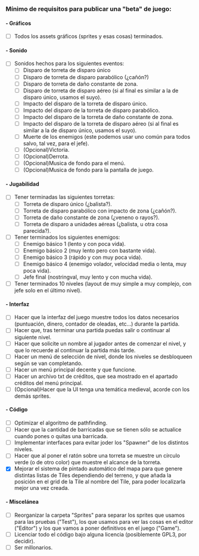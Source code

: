 ### Mínimo de requisitos para publicar una "beta" de juego:
#### - Gráficos
- [ ] Todos los assets gráficos (sprites y esas cosas) terminados.

#### - Sonido
- [ ] Sonidos hechos para los siguientes eventos:
    - [ ] Disparo de torreta de disparo único
    - [ ] Disparo de torreta de disparo parabólico (¿cañón?)
    - [ ] Disparo de torreta de daño constante de zona.
    - [ ] Disparo de torreta de disparo aéreo (si al final es similar a la de disparo único, usamos el suyo).
    - [ ] Impacto del disparo de la torreta de disparo único.
    - [ ] Impacto del disparo de la torreta de disparo parabólico.
    - [ ] Impacto del disparo de la torreta de daño constante de zona.
    - [ ] Impacto del disparo de la torreta de disparo aéreo (si al final es similar a la de disparo único, usamos el suyo).
    - [ ] Muerte de los enemigos (este podemos usar uno común para todos salvo, tal vez, para el jefe).
    - [ ] \(Opcional)Victoria.
    - [ ] \(Opcional)Derrota.
    - [ ] \(Opcional)Musica de fondo para el menú.
    - [ ] \(Opcional)Musica de fondo para la pantalla de juego.

#### - Jugabilidad
- [ ] Tener terminadas las siguientes torretas:
    - [ ] Torreta de disparo único (¿balista?).
    - [ ] Torreta de disparo parabólico con impacto de zona (¿cañón?).
    - [ ] Torreta de daño constante de zona (¿veneno o rayos?).
    - [ ] Torreta de disparo a unidades aéreas (¿balista, u otra cosa parecida?).
- [ ] Tener terminados los siguientes enemigos:
    - [ ] Enemigo básico 1 (lento y con poca vida).
    - [ ] Enemigo básico 2 (muy lento pero con bastante vida).
    - [ ] Enemigo básico 3 (rápido y con muy poca vida).
    - [ ] Enemigo básico 4 (enemigo volador, velocidad media o lenta, muy poca vida).
    - [ ] Jefe final (nostringval, muy lento y con mucha vida).
- [ ] Tener terminados 10 niveles (layout de muy simple a muy complejo, con jefe solo en el último nivel).

#### - Interfaz
- [ ] Hacer que la interfaz del juego muestre todos los datos necesarios (puntuación, dinero, contador de oleadas, etc...) durante la partida.
- [ ] Hacer que, tras terminar una partida puedas salir o continuar al siguiente nivel.
- [ ] Hacer que solicite un nombre al jugador antes de comenzar el nivel, y que lo recuerde al continuar la partida más tarde.
- [ ] Hacer un menú de selección de nivel, donde los niveles se desbloqueen según se van completando.
- [ ] Hacer un menú principal decente y que funcione.
- [ ] Hacer un archivo txt de créditos, que sea mostrado en el apartado créditos del menú principal.
- [ ] \(Opcional)Hacer que la UI tenga una temática medieval, acorde con los demás sprites.

#### - Código
- [ ] Optimizar el algoritmo de pathfinding.
- [ ] Hacer que la cantidad de barricadas que se tienen sólo se actualice cuando pones o quitas una barricada.
- [ ] Implementar interfaces para evitar joder los "Spawner" de los distintos niveles.
- [ ] Hacer que al poner el ratón sobre una torreta se muestre un círculo verde (o de otro color) que muestre el alcance de la torreta.
- [x] Mejorar el sistema de pintado automático del mapa para que genere distintas listas de Tiles dependiendo del terreno, y que añada la posición en el grid de la Tile al nombre del Tile, para poder localizarla mejor una vez creada.

#### - Miscelánea
- [ ] Reorganizar la carpeta "Sprites" para separar los sprites que usamos para las pruebas ("Test"), los que usamos para ver las cosas en el editor ("Editor") y los que vamos a poner definitivos en el juego ("Game").
- [ ] Licenciar todo el código bajo alguna licencia (posiblemente GPL3, por decidir).
- [ ] Ser millonarios.
